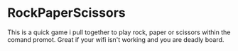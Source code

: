 # RockPaperScissors

This is a quick game i pull together to play rock, paper or scissors within the comand promot. Great if your wifi isn't working and you are deadly board.

